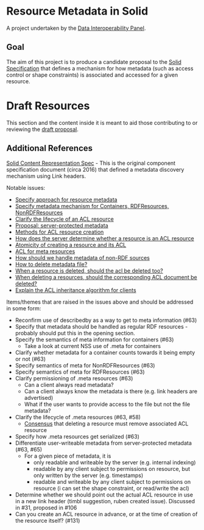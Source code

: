 # Resource Metadata in Solid

A project undertaken by the [Data Interoperability Panel](https://github.com/solid/data-interoperability-panel).

## Goal

The aim of this project is to produce a candidate proposal to the [Solid Specification](https://github.com/solid/specification) that defines a mechanism for how metadata (such as access control or shape constraints) is associated and accessed for a given resource.

# Draft Resources

This section and the content inside it is meant to aid those contributing to or reviewing the [draft proposal](hypothesis.md).

## Additional References

[Solid Content Representation Spec](https://github.com/solid/solid-spec/blob/master/content-representation.md) - This is the original component specification document (circa 2016) that defined a metadata discovery mechanism using Link headers.

Notable issues:
- [Specify approach for resource metadata](https://github.com/solid/specification/issues/102)
- [Specify metadata mechanism for Containers, RDFResources, NonRDFResources](https://github.com/solid/specification/issues/63)
- [Clarify the lifecycle of an ACL resource](https://github.com/solid/specification/issues/58)
- [Proposal: server-protected metadata](https://github.com/solid/specification/issues/65)
- [Methods for ACL resource creation](https://github.com/solid/specification/issues/42)
- [How does the server determine whether a resource is an ACL resource](https://github.com/solid/specification/issues/31)
- [Atomicity of creating a resource and its ACL](https://github.com/solid/specification/issues/131)
- [ACL for meta resources](https://github.com/solid/solid/issues/130)
- [How should we handle metadata of non-RDF sources](https://github.com/solid/solid-spec/issues/197)
- [How to delete metadata file?](https://github.com/solid/solid-spec/issues/168)
- [When a resource is deleted, should the acl be deleted too?](https://github.com/solid/solid/issues/251)
- [When deleting a resources, should the corresponding ACL document be deleted?](https://github.com/solid/solid-spec/issues/187)
- [Explain the ACL inheritance algorithm for clients](https://github.com/solid/specification/issues/106)

Items/themes that are raised in the issues above and should be addressed in some form:

- Reconfirm use of describedby as a way to get to meta information (#63)
- Specify that metadata should be handled as regular RDF resources - probably should put this in the opening section.
- Specify the semantics of meta information for containers (#63)
  - Take a look at current NSS use of .meta for containers
- Clarify whether metadata for a container counts towards it being empty or not (#63)
- Specify semantics of meta for NonRDFResources (#63)
- Specify semantics of meta for RDFResources (#63)
- Clarify permissioning of .meta resources (#63)
  - Can a client always read metadata?
  - Can a client always know the metadata is there (e.g. link headers are advertised)
  - What if the user wants to provide access to the file but not the file metadata?
- Clarify the lifecycle of .meta resources (#63, #58)
  - [Consensus](https://github.com/solid/specification/issues/31) that deleting a resource must remove associated ACL resource
- Specify how .meta resources get serialized (#63)
- Differentiate user-writeable metadata from server-protected metadata (#63, #65)
  - For a given piece of metadata, it is
    - only readable and writeable by the server (e.g. internal indexing)
    - readable by any client subject to permissions on resource, but only written by the server (e.g. timestamps)
    - readable and writeable by any client subject to permissions on resource (i can set the shape constraint, or read/write the acl)
- Determine whether we should point out the actual ACL resource in use in a new link header (timbl suggestion, ruben created issue). Discussed in #31, proposed in #106
- Can you create an ACL resource in advance, or at the time of creation of the resource itself? (#131)
